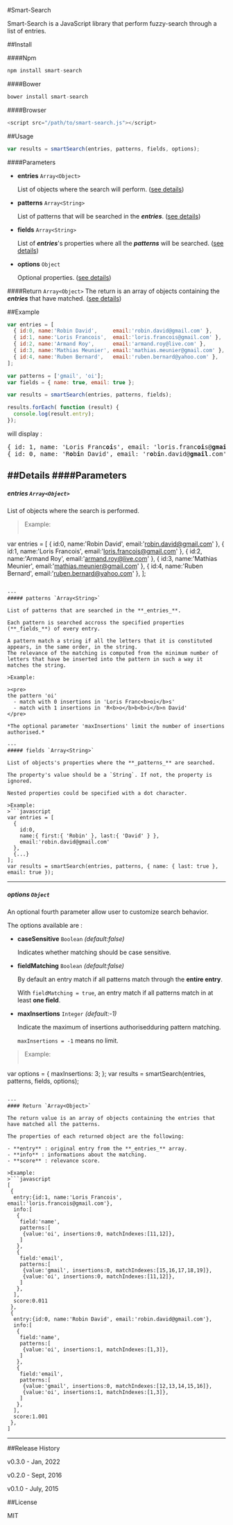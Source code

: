 #Smart-Search

Smart-Search is a JavaScript library that perform fuzzy-search through a list of entries.

##Install

####Npm
```javascript
npm install smart-search
```

####Bower
```javascript
bower install smart-search
```

####Browser
```javascript
<script src="/path/to/smart-search.js"></script>
```

##Usage

```javascript
var results = smartSearch(entries, patterns, fields, options);
```

####Parameters

- **entries** `Array<Object>`

    List of objects where the search will perform. ([see details](#entries))

- **patterns** `Array<String>`

    List of patterns that will be searched in the **_entries_**. ([see details](#patterns))

- **fields** `Array<String>`

    List of **_entries_**'s properties where all the **_patterns_** will be searched. ([see details](#fields))

- **options** `Object`

    Optional properties. ([see details](#options))



####Return `Array<Object>`
The return is an array of objects containing the **_entries_** that have matched. ([see details](#Return))

##Example
```javascript
var entries = [
  { id:0, name:'Robin David',     email:'robin.david@gmail.com' },
  { id:1, name:'Loris Francois',  email:'loris.francois@gmail.com' },
  { id:2, name:'Armand Roy',      email:'armand.roy@live.com' },
  { id:3, name:'Mathias Meunier', email:'mathias.meunier@gmail.com' },
  { id:4, name:'Ruben Bernard',   email:'ruben.bernard@yahoo.com' },
];

var patterns = ['gmail', 'oi'];
var fields = { name: true, email: true };

var results = smartSearch(entries, patterns, fields);

results.forEach( function (result) {
  console.log(result.entry);
});
```
will display :
<pre>
{ id: 1, name: 'Loris Franc<b>oi</b>s', email: 'loris.franc<b>oi</b>s@<b>gmail</b>.com' }
{ id: 0, name: 'R<b>o</b>b<b>i</b>n David', email: 'r<b>o</b>b<b>i</b>n.david@<b>gmail</b>.com' }
</pre>

##Details
####Parameters
---
##### entries `Array<Object>`

List of objects where the search is performed.

>Example:
>```javascript
var entries = [
  { id:0, name:'Robin David',     email:'robin.david@gmail.com' },
  { id:1, name:'Loris Francois',  email:'loris.francois@gmail.com' },
  { id:2, name:'Armand Roy',      email:'armand.roy@live.com' },
  { id:3, name:'Mathias Meunier', email:'mathias.meunier@gmail.com' },
  { id:4, name:'Ruben Bernard',   email:'ruben.bernard@yahoo.com' },
];
```

---
##### patterns `Array<String>`

List of patterns that are searched in the **_entries_**.

Each pattern is searched accross the specified properties (**_fields_**) of every entry.

A pattern match a string if all the letters that it is constituted appears, in the same order, in the string.
The relevance of the matching is computed from the minimum number of letters that have be inserted into the pattern in such a way it matches the string.

>Example:

><pre>
the pattern 'oi'
  - match with 0 insertions in 'Loris Franc<b>oi</b>s'
  - match with 1 insertions in 'R<b>o</b>b<b>i</b>n David'
</pre>

*The optional parameter 'maxInsertions' limit the number of insertions authorised.*

---
##### fields `Array<String>`

List of objects's properties where the **_patterns_** are searched.

The property's value should be a `String`. If not, the property is ignored.

Nested properties could be specified with a dot character.

>Example:
>```javascript
var entries = [
  {
    id:0,
    name:{ first:{ 'Robin' }, last:{ 'David' } },
    email:'robin.david@gmail.com'
  },
  {...}
];
var results = smartSearch(entries, patterns, { name: { last: true }, email: true });
```

---
##### options `Object`

An optional fourth parameter allow user to customize search behavior.

The options available are :
- **caseSensitive** `Boolean` *(default:false)*

    Indicates whether matching should be case sensitive.

- **fieldMatching** `Boolean` *(default:false)*

    By default an entry match if all patterns match through the **entire entry**.

    With `fieldMatching = true`, an entry match if all patterns match in at least **one field**.

- **maxInsertions** `Integer` *(default:-1)*

	Indicate the maximum of insertions authorisedduring pattern matching.

	`maxInsertions = -1` means no limit.

>Example:
>```javascript
var options = {
	maxInsertions: 3;
};
var results = smartSearch(entries, patterns, fields, options);
```

---
#### Return `Array<Object>`

The return value is an array of objects containing the entries that have matched all the patterns.

The properties of each returned object are the following:

- **entry** : original entry from the **_entries_** array.
- **info** : informations about the matching.
- **score** : relevance score.

>Example:
>```javascript
[
 {
  entry:{id:1, name:'Loris Francois', email:'loris.francois@gmail.com'},
  info:[
   {
    field:'name',
    patterns:[
     {value:'oi', insertions:0, matchIndexes:[11,12]},
    ]
   },
   {
    field:'email',
    patterns:[
     {value:'gmail', insertions:0, matchIndexes:[15,16,17,18,19]},
     {value:'oi', insertions:0, matchIndexes:[11,12]},
    ]
   },
  ],
  score:0.011
 },
 {
  entry:{id:0, name:'Robin David', email:'robin.david@gmail.com'},
  info:[
   {
    field:'name',
    patterns:[
     {value:'oi', insertions:1, matchIndexes:[1,3]},
    ]
   },
   {
    field:'email',
    patterns:[
     {value:'gmail', insertions:0, matchIndexes:[12,13,14,15,16]},
     {value:'oi', insertions:1, matchIndexes:[1,3]},
    ]
   },
  ],
  score:1.001
 },
]
```

---

##Release History

v0.3.0 - Jan, 2022

v0.2.0 - Sept, 2016

v0.1.0 - July, 2015

##License

MIT

